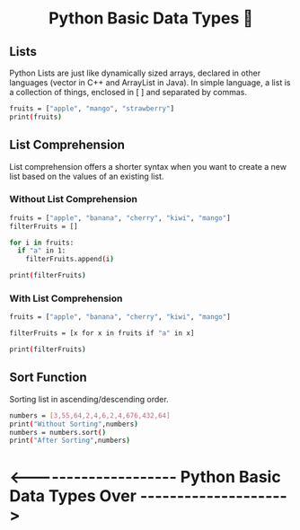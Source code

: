 <h1 align="center">Python Basic Data Types 🚀</h1>

## Lists

Python Lists are just like dynamically sized arrays, declared in other languages (vector in C++ and ArrayList in Java). In simple language, a list is a collection of things, enclosed in [ ] and separated by commas.

```bash
fruits = ["apple", "mango", "strawberry"]
print(fruits)
```

## List Comprehension

List comprehension offers a shorter syntax when you want to create a new list based on the values of an existing list.

### Without List Comprehension

```bash
fruits = ["apple", "banana", "cherry", "kiwi", "mango"]
filterFruits = []

for i in fruits:
  if "a" in 1:
    filterFruits.append(i)

print(filterFruits)
```

### With List Comprehension

```bash
fruits = ["apple", "banana", "cherry", "kiwi", "mango"]

filterFruits = [x for x in fruits if "a" in x]

print(filterFruits)
```

## Sort Function

Sorting list in ascending/descending order.

```bash
numbers = [3,55,64,2,4,6,2,4,676,432,64]
print("Without Sorting",numbers)
numbers = numbers.sort()
print("After Sorting",numbers)
```

# <-------------------- Python Basic Data Types Over -------------------->
